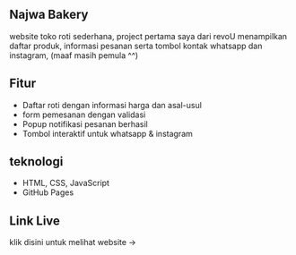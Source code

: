 
## Najwa Bakery

website toko roti sederhana, project pertama saya dari revoU
menampilkan daftar produk, informasi pesanan serta tombol kontak whatsapp dan instagram, (maaf masih pemula ^^)

## Fitur

- Daftar roti dengan informasi harga dan asal-usul
- form pemesanan dengan validasi
- Popup notifikasi pesanan berhasil
- Tombol interaktif untuk whatsapp & instagram

## teknologi

- HTML, CSS, JavaScript
- GitHub Pages

## Link Live

klik disini untuk melihat website -> 